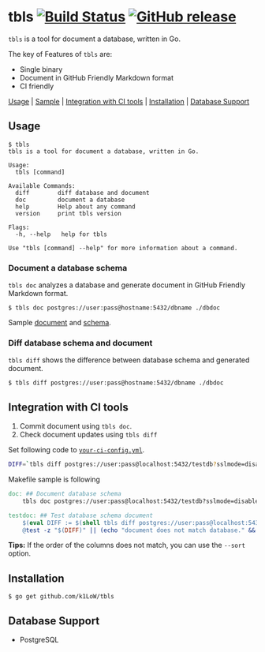 # tbls [![Build Status](https://travis-ci.org/k1LoW/tbls.svg?branch=master)](https://travis-ci.org/k1LoW/tbls) [![GitHub release](https://img.shields.io/github/release/k1LoW/tbls.svg)](https://github.com/k1LoW/tbls/releases)


`tbls` is a tool for document a database, written in Go.

The key of Features of `tbls` are:

- Single binary
- Document in GitHub Friendly Markdown format
- CI friendly

[Usage](#usage) | [Sample](sample/) | [Integration with CI tools](#integration-with-ci-tools) | [Installation](#installation) | [Database Support](#database-support)

## Usage

```console
$ tbls
tbls is a tool for document a database, written in Go.

Usage:
  tbls [command]

Available Commands:
  diff        diff database and document
  doc         document a database
  help        Help about any command
  version     print tbls version

Flags:
  -h, --help   help for tbls

Use "tbls [command] --help" for more information about a command.
```

### Document a database schema

`tbls doc` analyzes a database and generate document in GitHub Friendly Markdown format.

```console
$ tbls doc postgres://user:pass@hostname:5432/dbname ./dbdoc
```

Sample [document](sample/) and [schema](test/pg.sql).

### Diff database schema and document

`tbls diff` shows the difference between database schema and generated document.

```console
$ tbls diff postgres://user:pass@hostname:5432/dbname ./dbdoc
```

## Integration with CI tools

1. Commit document using `tbls doc`.
2. Check document updates using `tbls diff`

Set following code to [`your-ci-config.yml`](.travis.yml).

```sh
DIFF=`tbls diff postgres://user:pass@localhost:5432/testdb?sslmode=disable ./sample` && if [ ! -z "$DIFF" ]; then echo "document does not match database." >&2 ; echo tbls diff postgres://user:pass@localhost:5432/testdb?sslmode=disable ./sample; exit 1; fi
```

Makefile sample is following

``` makefile
doc: ## Document database schema
	tbls doc postgres://user:pass@localhost:5432/testdb?sslmode=disable ./doc

testdoc: ## Test database schema document
	$(eval DIFF := $(shell tbls diff postgres://user:pass@localhost:5432/testdb?sslmode=disable ./doc))
	@test -z "$(DIFF)" || (echo "document does not match database." && postgres://user:pass@localhost:5432/testdb?sslmode=disable ./doc && exit 1)
```

**Tips:** If the order of the columns does not match, you can use the `--sort` option.

## Installation

```console
$ go get github.com/k1LoW/tbls
```

## Database Support

- PostgreSQL
